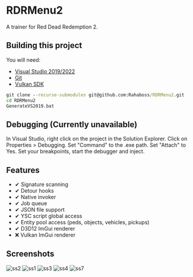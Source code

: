 # RDRMenu2
A trainer for Red Dead Redemption 2.

## Building this project
You will need:
* [Visual Studio 2019/2022](https://visualstudio.microsoft.com/)
* [Git](https://git-scm.com/download/win)
* [Vulkan SDK](https://sdk.lunarg.com/sdk/download/latest/windows/vulkan-sdk.exe)

```cmd
git clone --recurse-submodules git@github.com:Rahaboss/RDRMenu2.git
cd RDRMenu2
GenerateVS2019.bat
```

## Debugging (Currently unavailable)
In Visual Studio, right click on the project in the Solution Explorer. Click on Properties > Debugging. Set "Command" to the .exe path. Set "Attach" to Yes. Set your breakpoints, start the debugger and inject.

## Features
* ✔ Signature scanning
* ✔ Detour hooks
* ✔ Native invoker
* ✔ Job queue
* ✔ JSON file support
* ✔ YSC script global access
* ✔ Entity pool access (peds, objects, vehicles, pickups)
* ✔ D3D12 ImGui renderer
* ❌ Vulkan ImGui renderer

## Screenshots
![ss2](https://user-images.githubusercontent.com/39026217/231996834-dbc09397-a0a8-4cad-b573-c7c36d304487.png)
![ss1](https://user-images.githubusercontent.com/39026217/231996787-314d0d50-9144-40f1-9ae8-1548ee12e369.png)
![ss3](https://user-images.githubusercontent.com/39026217/231996887-671c9cb2-1adf-44c4-b414-5c308daebebf.png)
![ss4](https://github.com/Rahaboss/RDRMenu2/assets/39026217/c9889213-ad6e-4fbd-944b-4c927b795c3a)
![ss7](https://github.com/Rahaboss/RDRMenu2/assets/39026217/6a0897e2-350d-4b37-86a3-fe0a4fca81c2)
